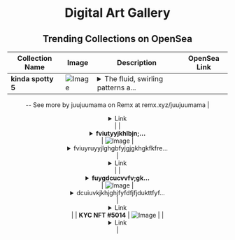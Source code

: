 <div align="center">

# Digital Art Gallery

## Trending Collections on OpenSea

| Collection Name                       | Image                                                                                     | Description                       | OpenSea Link                                                                                          |
|---------------------------------------|-------------------------------------------------------------------------------------------|-----------------------------------|--------------------------------------------------------------------------------------------------------|
| **kinda spotty 5** | ![Image](https://i.seadn.io/s/raw/files/7db4ed1e0b4cd297aa301aec2aff8bd6.png?w=500&auto=format?w=200&auto=format) | <details><summary>The fluid, swirling patterns a...</summary>The fluid, swirling patterns and vibrant hues reflect the unpredictable nature of life, while the textured brushstrokes give the impression of a dynamic, ever-evolving landscape. Each piece speaks to the unexpected beauty that can emerge from disorder, emphasizing how even in the midst of chaos, there is harmony to be found.
--
See more by juujuumama on Remx at remx.xyz/juujuumama</details> | <details><summary>Link</summary>[kinda spotty 5](https://opensea.io/collection/kinda-spotty-5)</details> |
| **<details><summary>fviutyyjkhlbjn;...</summary>fviutyyjkhlbjn;jlngkgygkhlk</details>** | ![Image](https://i.seadn.io/s/raw/files/8321e24d0cdf18ca3d6f2b37bd9af7d5.jpg?w=500&auto=format?w=200&auto=format) | <details><summary>fviuyruyyjlghgbfyjgjgkhgkfkfre...</summary>fviuyruyyjlghgbfyjgjgkhgkfkfret</details> | <details><summary>Link</summary>[fviutyyjkhlbjn;jlngkgygkhlk](https://opensea.io/collection/fviutyyjkhlbjn-jlngkgygkhlk)</details> |
| **<details><summary>fuygdcucvvfv;gk...</summary>fuygdcucvvfv;gkl</details>** | ![Image](https://i.seadn.io/s/raw/files/f1adfb7cdc207a889d1e7f690fecf5e9.jpg?w=500&auto=format?w=200&auto=format) | <details><summary>dcuiuvkjkhjghjfyfdfjfjdukttfyf...</summary>dcuiuvkjkhjghjfyfdfjfjdukttfyfgfjjf</details> | <details><summary>Link</summary>[fuygdcucvvfv;gkl](https://opensea.io/collection/fuygdcucvvfv-gkl)</details> |
| **KYC NFT #5014** | ![Image](https://i.seadn.io/s/raw/files/3172b99068fafc139a17463e9d5dcf28.png?w=500&auto=format?w=200&auto=format) |  | <details><summary>Link</summary>[KYC NFT #5014](https://opensea.io/collection/kyc-nft-5014)</details> |

</div>
